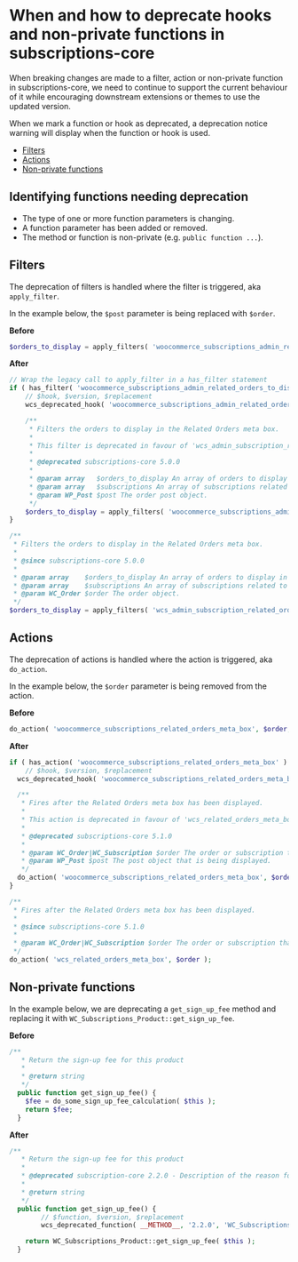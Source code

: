 # When and how to deprecate hooks and non-private functions in subscriptions-core

When breaking changes are made to a filter, action or non-private function in subscriptions-core, we need to continue to support the current behaviour of it while encouraging downstream extensions or themes to use the updated version.

When we mark a function or hook as deprecated, a deprecation notice warning will display when the function or hook is used.

-   [Filters](#filters)
-   [Actions](#actions)
-   [Non-private functions](#non-private-functions)

## Identifying functions needing deprecation

-   The type of one or more function parameters is changing.
-   A function parameter has been added or removed.
-   The method or function is non-private (e.g. `public function ...`).

## Filters

The deprecation of filters is handled where the filter is triggered, aka `apply_filter`.

In the example below, the `$post` parameter is being replaced with `$order`.

**Before**

```php
$orders_to_display = apply_filters( 'woocommerce_subscriptions_admin_related_orders_to_display', $orders_to_display, $subscriptions, $post );
```

**After**

```php
// Wrap the legacy call to apply_filter in a has_filter statement
if ( has_filter( 'woocommerce_subscriptions_admin_related_orders_to_display' ) ) {
	// $hook, $version, $replacement
	wcs_deprecated_hook( 'woocommerce_subscriptions_admin_related_orders_to_display', 'subscriptions-core 5.0.0', 'wcs_admin_subscription_related_orders_to_display' );

	/**
	 * Filters the orders to display in the Related Orders meta box.
	 *
	 * This filter is deprecated in favour of 'wcs_admin_subscription_related_orders_to_display'.
	 *
	 * @deprecated subscriptions-core 5.0.0
	 *
	 * @param array   $orders_to_display An array of orders to display in the Related Orders meta box.
	 * @param array   $subscriptions An array of subscriptions related to the order.
	 * @param WP_Post $post The order post object.
	 */
	$orders_to_display = apply_filters( 'woocommerce_subscriptions_admin_related_orders_to_display', $orders_to_display, $subscriptions, get_post( $order->get_id() ) );
}

/**
 * Filters the orders to display in the Related Orders meta box.
 *
 * @since subscriptions-core 5.0.0
 *
 * @param array    $orders_to_display An array of orders to display in the Related Orders meta box.
 * @param array    $subscriptions An array of subscriptions related to the order.
 * @param WC_Order $order The order object.
 */
$orders_to_display = apply_filters( 'wcs_admin_subscription_related_orders_to_display', $orders_to_display, $subscriptions, $order );
```

## Actions

The deprecation of actions is handled where the action is triggered, aka `do_action`.

In the example below, the `$order` parameter is being removed from the action.

**Before**

```php
do_action( 'woocommerce_subscriptions_related_orders_meta_box', $order, $post );
```

**After**

```php
if ( has_action( 'woocommerce_subscriptions_related_orders_meta_box' ) ) {
	// $hook, $version, $replacement
  wcs_deprecated_hook( 'woocommerce_subscriptions_related_orders_meta_box', 'subscriptions-core 5.1.0', 'wcs_related_orders_meta_box' );

  /**
   * Fires after the Related Orders meta box has been displayed.
   *
   * This action is deprecated in favour of 'wcs_related_orders_meta_box'.
   *
   * @deprecated subscriptions-core 5.1.0
   *
   * @param WC_Order|WC_Subscription $order The order or subscription that is being displayed.
   * @param WP_Post $post The post object that is being displayed.
   */
  do_action( 'woocommerce_subscriptions_related_orders_meta_box', $order, $post );
}

/**
 * Fires after the Related Orders meta box has been displayed.
 *
 * @since subscriptions-core 5.1.0
 *
 * @param WC_Order|WC_Subscription $order The order or subscription that is being displayed.
 */
do_action( 'wcs_related_orders_meta_box', $order );
```

## Non-private functions

In the example below, we are deprecating a `get_sign_up_fee` method and replacing it with `WC_Subscriptions_Product::get_sign_up_fee`.

**Before**

```php
/**
   * Return the sign-up fee for this product
   *
   * @return string
   */
  public function get_sign_up_fee() {
    $fee = do_some_sign_up_fee_calculation( $this );
    return $fee;
  }
```

**After**

```php
/**
   * Return the sign-up fee for this product
   *
   * @deprecated subscription-core 2.2.0 - Description of the reason for deprecation goes here.
   *
   * @return string
   */
  public function get_sign_up_fee() {
		// $function, $version, $replacement
		wcs_deprecated_function( __METHOD__, '2.2.0', 'WC_Subscriptions_Product::get_sign_up_fee( $this )' );

    return WC_Subscriptions_Product::get_sign_up_fee( $this );
  }
```
